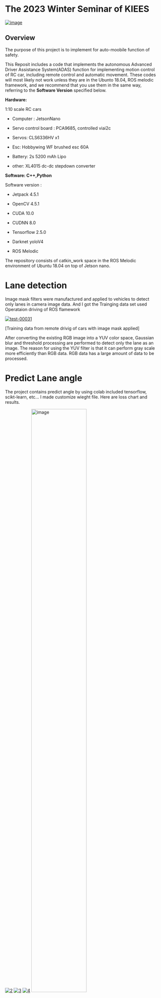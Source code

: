 # The 2023 Winter Seminar of KIEES

<a href="https://imgbb.com/"><img src="https://i.ibb.co/ZzGK08w/image.png" alt="image" border="0"></a>

## Overview


The purpose of this project is to implement for auto-moobile function of safety.

This Reposit includes a code that implements the autonomous Advanced Driver Assistance System(ADAS) function for implementing motion control of RC car, including remote control and automatic movement. These codes will most likely not work unless they are in the Ubunto 18.04, ROS melodic framework, and we recommend that you use them in the same way, referring to the **Software Version** specified below.

**Hardware:** 

1:10 scale RC cars

* Computer : JetsonNano

* Servo control board : PCA9685, controlled viai2c

* Servos: CLS6336HV x1

* Esc: Hobbywing WF brushed esc 60A

* Battery: 2s 5200 mAh Lipo

* other: XL4015 dc-dc stepdown converter


**Software: C++,Python**

Software version :

* Jetpack 4.5.1

* OpenCV 4.5.1

* CUDA 10.0

* CUDNN 8.0

* Tensorflow 2.5.0

* Darknet yoloV4

* ROS Melodic

The repository consists of catkin_work space in the ROS Melodic environment of Ubuntu 18.04 on top of Jetson nano.


# Lane detection
Image mask filters were manufactured and applied to vehicles to detect only lanes in camera image data. And I got the Trainging data set used Operataion driving of ROS flamework

<a href="https://imgbb.com/"><img src="https://i.ibb.co/8xpcBJZ/test-00031.png" alt="test-00031" border="0"></a>

[Training data from remote drivig of cars with image mask applied]

After converting the existing RGB image into a YUV color space, Gaussian blur and threshold processing are performed to detect only the lane as an image. The reason for using the YUV filter is that it can perform gray scale more efficiently than RGB data. RGB data has a large amount of data to be processed.

# Predict Lane angle

The project contains predict angle by using colab included tensorflow, scikt-learn, etc... I made customize wieght file. Here are loss chart and results.

<a href="https://imgbb.com/"><img src="https://i.ibb.co/b6Wfk5P/2.png" alt="2" border="0"></a>
<a href="https://imgbb.com/"><img src="https://i.ibb.co/m9m8GCL/3.png" alt="3" border="0"></a>
<a href="https://imgbb.com/"><img src="https://i.ibb.co/jzfhjsx/4.png" alt="4" border="0"></a>
<a href="https://ibb.co/R7sYcgZ"><img src="https://i.ibb.co/25CWdFm/image.png" width ="60%" height="70%" alt="image" border="0"></a>






